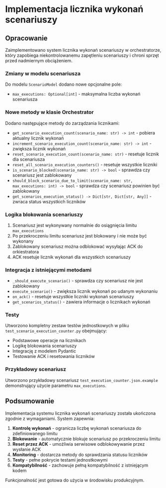 # Implementacja licznika wykonań scenariuszy

## Opracowanie

Zaimplementowano system licznika wykonań scenariuszy w orchestratorze, który zapobiega niekontrolowanemu zapętleniu scenariuszy i chroni sprzęt przed nadmiernym obciążeniem.

### Zmiany w modelu scenariusza

Do modelu `ScenarioModel` dodano nowe opcjonalne pole:
- `max_executions: Optional[int]` - maksymalna liczba wykonań scenariusza

### Nowe metody w klasie Orchestrator

Dodano następujące metody do zarządzania licznikami:

- `get_scenario_execution_count(scenario_name: str) -> int` - pobiera aktualny licznik wykonań
- `increment_scenario_execution_count(scenario_name: str) -> int` - zwiększa licznik wykonań
- `reset_scenario_execution_count(scenario_name: str)` - resetuje licznik dla scenariusza
- `reset_all_scenario_execution_counters()` - resetuje wszystkie liczniki
- `is_scenario_blocked(scenario_name: str) -> bool` - sprawdza czy scenariusz jest zablokowany
- `should_block_scenario_due_to_limit(scenario_name: str, max_executions: int) -> bool` - sprawdza czy scenariusz powinien być zablokowany
- `get_scenarios_execution_status() -> Dict[str, Dict[str, Any]]` - zwraca status wszystkich liczników

### Logika blokowania scenariuszy

1. Scenariusz jest wykonywany normalnie do osiągnięcia limitu `max_executions`
2. Po przekroczeniu limitu scenariusz jest blokowany i nie może być wykonany
3. Zablokowany scenariusz można odblokować wysyłając ACK do orkiestratora
4. ACK resetuje licznik wykonań dla wszystkich scenariuszy

### Integracja z istniejącymi metodami

- `_should_execute_scenario()` - sprawdza czy scenariusz nie jest zablokowany
- `execute_scenario()` - zwiększa licznik wykonań po udanym wykonaniu
- `on_ack()` - resetuje wszystkie liczniki wykonań scenariuszy
- `get_scenarios_status()` - zawiera informacje o licznikach wykonań

### Testy

Utworzono kompletny zestaw testów jednostkowych w pliku `test_scenario_execution_counter.py` obejmujący:
- Podstawowe operacje na licznikach
- Logikę blokowania scenariuszy
- Integrację z modelem Pydantic
- Testowanie ACK i resetowania liczników

### Przykładowy scenariusz

Utworzono przykładowy scenariusz `test_execution_counter.json.example` demonstrujący użycie parametru `max_executions`.

## Podsumowanie

Implementacja systemu licznika wykonań scenariuszy została ukończona zgodnie z wymaganiami. System zapewnia:

1. **Kontrolę wykonań** - ogranicza liczbę wykonań scenariusza do zdefiniowanego limitu
2. **Blokowanie** - automatycznie blokuje scenariusz po przekroczeniu limitu
3. **Reset przez ACK** - umożliwia serwisowe odblokowywanie przez wysłanie ACK
4. **Monitoring** - dostarcza metody do sprawdzania statusu liczników
5. **Testy** - pełne pokrycie testami jednostkowymi
6. **Kompatybilność** - zachowuje pełną kompatybilność z istniejącym kodem

Funkcjonalność jest gotowa do użycia w środowisku produkcyjnym.

